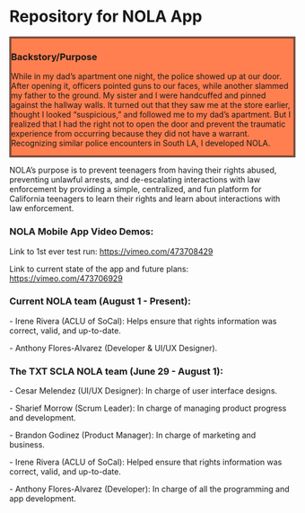 # Repository for NOLA App
<div class = "Div1">
 <style>
  .Div1{
   border-style: double;
   width: 100%;
   height: 100px;
   background-color:coral;
   display:table;
  }
 </style>
 <h3> Backstory/Purpose </h3>
  <p>While in my dad’s apartment one night, the police showed up at our door. After opening it, officers pointed guns to our faces, while another slammed my father to the ground. My sister and I were handcuffed and pinned against the hallway walls. It turned out that they saw me at the store earlier, thought I looked “suspicious,” and followed me to my dad’s apartment. But I realized that I had the right not to open the door and prevent the traumatic experience from occurring because they did not have a warrant. Recognizing similar police encounters in South LA, I developed NOLA.
  </p>
</div>
<p>NOLA’s purpose is to prevent teenagers from having their rights abused, preventing unlawful arrests, and de-escalating interactions with law enforcement by providing a simple, centralized, and fun platform for California teenagers to learn their rights and learn about interactions with law enforcement.</p>
<h3> NOLA Mobile App Video Demos: </h3>
<p>Link to 1st ever test run: <a href="https://vimeo.com/473708429">https://vimeo.com/473708429</a></p>
<p>Link to current state of the app and future plans: <a href="https://vimeo.com/473706929">https://vimeo.com/473706929</a></p>
<h3> Current NOLA team (August 1 - Present):</h3>
 <p> - Irene Rivera (ACLU of SoCal): Helps ensure that rights information was correct, valid, and up-to-date. </p>
 <p> - Anthony Flores-Alvarez (Developer & UI/UX Designer). </p>
<h3> The TXT SCLA NOLA team (June 29 - August 1):</h3>
 <p> - Cesar Melendez (UI/UX Designer): In charge of user interface designs. </p>
 <p> - Sharief Morrow (Scrum Leader): In charge of managing product progress and development.</p>
 <p> - Brandon Godinez (Product Manager): In charge of marketing and business.</p>
 <p> - Irene Rivera (ACLU of SoCal): Helped ensure that rights information was correct, valid, and up-to-date. </p>
 <p> - Anthony Flores-Alvarez (Developer): In charge of all the programming and app development. </p>

